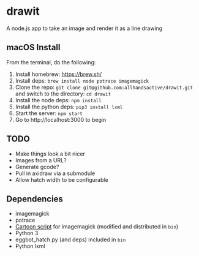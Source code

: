 # drawit

A node.js app to take an image and render it as a line drawing

## macOS Install

From the terminal, do the following:

1. Install homebrew: https://brew.sh/
2. Install deps: `brew install node potrace imagemagick`
3. Clone the repo: `git clone git@github.com:allhandsactive/drawit.git` and switch to the directory: `cd drawit`
4. Install the node deps: `npm install`
5. Install the python deps: `pip3 install lxml`
6. Start the server: `npm start`
7. Go to http://localhost:3000 to begin

## TODO

- Make things look a bit nicer
- Images from a URL?
- Generate gcode?
- Pull in axidraw via a submodule
- Allow hatch width to be configurable

## Dependencies

- imagemagick
- potrace
- [Cartoon script](http://www.fmwconcepts.com/imagemagick/cartoon/index.php) for imagemagick (modified and distributed in `bin`)
- Python 3
- eggbot_hatch.py (and deps) included in `bin`
- Python lxml
